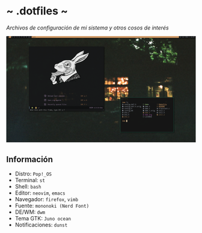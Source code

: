 # ~ .dotfiles ~
*Archivos de configuración de mi sistema y otros cosos de interés*

![](showcase.png)

## Información
- Distro: `Pop!_OS`
- Terminal: `st`
- Shell: `bash`
- Editor: `neovim`, `emacs`
- Navegador: `firefox`, `vimb`
- Fuente: `mononoki (Nerd Font)`
- DE/WM: `dwm`
- Tema GTK: `Juno ocean`
- Notificaciones: `dunst`
